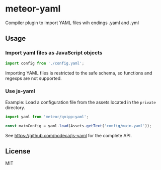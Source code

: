 # meteor-yaml
Compiler plugin to import YAML files wih endings .yaml and .yml

## Usage

### Import yaml files as JavaScript objects

```javascript
import config from './config.yaml';
```

Importing YAML files is restricted to the safe schema, so functions and regexps are not supported.

### Use js-yaml

Example: Load a configuration file from the assets located in the `private` directory.

```javascript
import yaml from 'meteor/qnipp:yaml';

const mainConfig = yaml.load(Assets.getText('config/main.yaml'));
```

See https://github.com/nodeca/js-yaml for the complete API.

## License

MIT